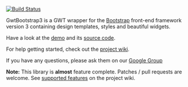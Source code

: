 [![Build Status](https://buildhive.cloudbees.com/job/gwtbootstrap3/job/gwtbootstrap3/badge/icon)](https://buildhive.cloudbees.com/job/gwtbootstrap3/job/gwtbootstrap3/)

GwtBootstrap3 is a GWT wrapper for the [Bootstrap](http://getbootstrap.com/) front-end framework version 3
containing design templates, styles and beautiful widgets.

Have a look at the [demo](http://gwtbootstrap3.github.io/gwtbootstrap3-demo/) and its
[source code](https://github.com/gwtbootstrap3/gwtbootstrap3-demo/tree/master/src/main/java/org/gwtbootstrap3/demo/client).

For help getting started, check out the [project wiki](https://github.com/gwtbootstrap3/gwtbootstrap3/wiki).

If you have any questions, please ask them on our [Google Group](https://groups.google.com/forum/?fromgroups#!forum/gwtbootstrap3)

**Note:** This library is **almost** feature complete. Patches / pull requests are welcome. See [supported features](https://github.com/gwtbootstrap3/gwtbootstrap3/wiki/Supported-Features) on the project wiki.
